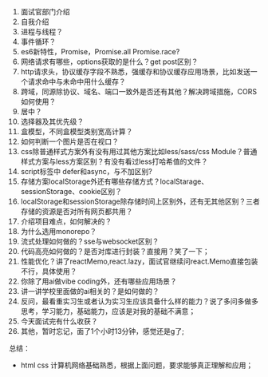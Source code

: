 1. 面试官部门介绍
2. 自我介绍
3. 进程与线程？
4. 事件循环？
5. es6新特性，Promise，Promise.all Promise.race?
6. 网络请求有哪些，options获取的是什么？get post区别？
7. http请求头，协议缓存字段不熟悉，强缓存和协议缓存应用场景，比如发送一个请求命中与未命中用什么缓存？
8. 跨域，同源除协议、域名、端口一致外是否还有其他？解决跨域措施，CORS如何使用？
9. 居中？
10. 选择器及其优先级？
11. 盒模型，不同盒模型类别宽高计算？
12. 如何判断一个图片是否在视口？
13. css除普通样式方案外有没有用过其他方案比如less/sass/css Module？普通样式方案与less方案区别？有没有看过less打哈希值的文件？
14. script标签中 defer和async，与不加区别?
15. 存储方案localStorage外还有哪些存储方式？localStarage、sessionStorage、cookie区别？
16. localStorage和sessionStorage除存储时间上区别外，还有无其他区别？三者存储的资源是否对所有网页都共用？
17. 介绍项目难点，如何解决的？
18. 为什么选用monorepo？
19. 流式处理如何做的？sse与websocket区别？
20. 代码高亮如何做的？是否对库进行封装？直接用？笑了一下；
21. 性能优化？讲了reactMemo,react.lazy，面试官继续问react.Memo直接包装不行，具体使用？
22. 你除了用ai做vibe coding外，还有哪些应用场景？
23. 讲一讲学校里面做的ai相关的？是如何做的？
24. 反问，最看重实习生或者认为实习生应该具备什么样的能力？说了多问多做多思考，学习能力，基础能力，应该是对我的基础不满意；
25. 今天面试完有什么收获？
26. 其他，暂时忘记，面了1个小时13分钟，感觉还是g了;

总结：
-  html css 计算机网络基础熟悉，根据上面问题，要求能够真正理解和应用；
